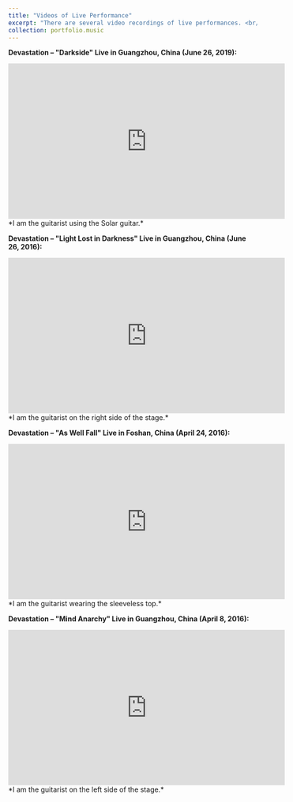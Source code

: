 ```yaml
---
title: "Videos of Live Performance"
excerpt: "There are several video recordings of live performances. <br/><i>Click the title to see more details.<i/><img src='/images/performance.jpg'>"
collection: portfolio.music
---
```


**Devastation – "Darkside" Live in Guangzhou, China (June 26, 2019):**
<iframe width="560" height="315" src="https://www.youtube.com/embed/N1uudqkm60c" frameborder="0" allow="accelerometer; autoplay; clipboard-write; encrypted-media; gyroscope; picture-in-picture" allowfullscreen></iframe>
*I am the guitarist using the Solar guitar.*

**Devastation – "Light Lost in Darkness" Live in Guangzhou, China (June 26, 2016):**
<iframe width="560" height="315" src="https://www.youtube.com/embed/UDQjTQ2CCXk" frameborder="0" allow="accelerometer; autoplay; clipboard-write; encrypted-media; gyroscope; picture-in-picture" allowfullscreen></iframe>
*I am the guitarist on the right side of the stage.*

**Devastation – "As Well Fall" Live in Foshan, China (April 24, 2016):**
<iframe width="560" height="315" src="https://www.youtube.com/embed/paSveXYQDi0" frameborder="0" allow="accelerometer; autoplay; clipboard-write; encrypted-media; gyroscope; picture-in-picture" allowfullscreen></iframe>
*I am the guitarist wearing the sleeveless top.*

**Devastation – "Mind Anarchy" Live in Guangzhou, China (April 8, 2016):**
<iframe width="560" height="315" src="https://www.youtube.com/embed/zCVQ_hdnutM" frameborder="0" allow="accelerometer; autoplay; clipboard-write; encrypted-media; gyroscope; picture-in-picture" allowfullscreen></iframe>
*I am the guitarist on the left side of the stage.*

